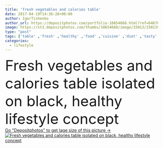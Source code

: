 ```yaml
---
title: 'fresh vegetables and calories table'
date: 2017-04-19T14:36:28+00:00
author: IgorTishenko
author_url: https://depositphotos.com/portfolio-10654668.html?ref=64678756
image: https://st3.depositphotos.com/thumbs/10654668/image/15013/150139792/api_thumb_450.jpg?forcejpeg=true
type: "post"
tags: ['table' ,'fresh' ,'healthy' ,'food' ,'cuisine' ,'diet' ,'tasty' ,'meal' ,'eating' ,'nutrition' ,'cookery' ,'vegetarian' ,'vegetables' ,'lifestyle' ,'organic' ,'culinary' ,'eco' ,'calories' ,'signs' ,'antioxidant' ,'vegan' ,'unprocessed' ,'detox' ,'Healthy Eating' ,'isolated on black' ,'healthy food' ,'raw food' ,'raw food diet' ,'organic food' ,'clean eating' ,'healthy lifestyle concept' ]
categories: 
  - lifestyle
---
```

<div aling="center">
            <font size="60"> Fresh vegetables and calories table isolated on black, healthy lifestyle concept</font>   
</div>
<div>
    <a href='https://depositphotos.com/150139792/stock-photo-fresh-vegetables-and-calories-table.html?ref=64678756' target=_blank > Go "Depositphotos" to get lage size of this picture ->
        <img href='https://depositphotos.com/150139792/stock-photo-fresh-vegetables-and-calories-table.html?ref=64678756' src='https://st3.depositphotos.com/10654668/15013/i/950/depositphotos_150139792-stock-photo-fresh-vegetables-and-calories-table.jpg?forcejpeg=true' alt='Fresh vegetables and calories table isolated on black, healthy lifestyle concept' >
    </a>
</div>
